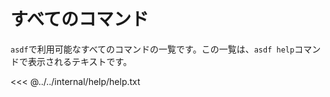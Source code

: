 # すべてのコマンド

`asdf`で利用可能なすべてのコマンドの一覧です。この一覧は、`asdf help`コマンドで表示されるテキストです。

<<< @../../internal/help/help.txt
